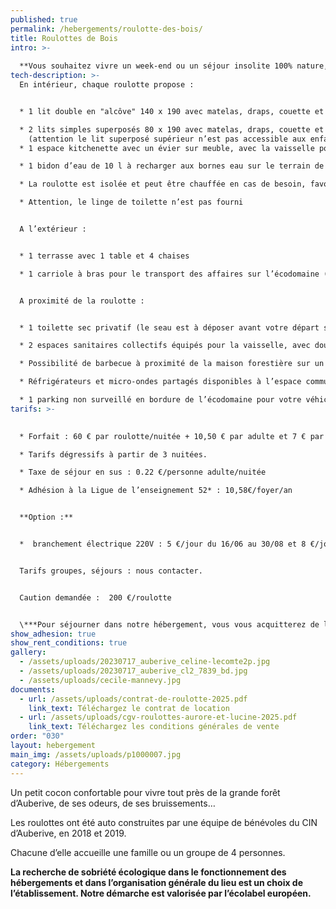 ```yaml
---
published: true
permalink: /hebergements/roulotte-des-bois/
title: Roulottes de Bois
intro: >-
  
  **Vous souhaitez vivre un week-end ou un séjour insolite 100% nature, être hébergé, nous vous proposons de vivre cette expérience dans l'une de nos roulottes Aurore et Lucine, installées dans un vallon de rêve en bordure de la forêt.**
tech-description: >-
  En intérieur, chaque roulotte propose :


  * 1 lit double en "alcôve" 140 x 190 avec matelas, draps, couette et oreiller.

  * 2 lits simples superposés 80 x 190 avec matelas, draps, couette et oreiller. 
    (attention le lit superposé supérieur n’est pas accessible aux enfants de – de 6 ans)
  * 1 espace kitchenette avec un évier sur meuble, avec la vaisselle pour 4 personnes et le nécessaire pour cuisiner (poêle, casserole, couvercles et autres petits ustensiles de cuisine). Attention, la roulotte n'est pas équipé d'aliments de première nécessité (huile, condiments, thé, café...)

  * 1 bidon d’eau de 10 l à recharger aux bornes eau sur le terrain de camping

  * La roulotte est isolée et peut être chauffée en cas de besoin, favorisant les séjours en avant-saison (mi-avril-mai) et en fin de saison (septembre-octobre).

  * Attention, le linge de toilette n’est pas fourni


  A l’extérieur :


  * 1 terrasse avec 1 table et 4 chaises

  * 1 carriole à bras pour le transport des affaires sur l’écodomaine (les voitures restent sur le parking en bordure du site). 


  A proximité de la roulotte :


  * 1 toilette sec privatif (le seau est à déposer avant votre départ sur un espace où il sera ensuite acheminé vers un composteur)

  * 2 espaces sanitaires collectifs équipés pour la vaisselle, avec douches (eau chaude) au milieu du camping et un deuxième avec douches, WC et bacs vaisselle pour les sanitaires situés à côté de l’accueil.

  * Possibilité de barbecue à proximité de la maison forestière sur un espace dédié.

  * Réfrigérateurs et micro-ondes partagés disponibles à l’espace commun à côté de la maison forestière.

  * 1 parking non surveillé en bordure de l’écodomaine pour votre véhicule (10 places). Les déplacements à l’intérieur du camping se font à pied.
tarifs: >-
  

  * Forfait : 60 € par roulotte/nuitée + 10,50 € par adulte et 7 € par enfant de moins de 16 ans.

  * Tarifs dégressifs à partir de 3 nuitées.

  * Taxe de séjour en sus : 0.22 €/personne adulte/nuitée

  * Adhésion à la Ligue de l’enseignement 52* : 10,58€/foyer/an


  **Option :**


  *  branchement électrique 220V : 5 €/jour du 16/06 au 30/08 et 8 €/jour du 15/04 au 15/05 et du 1er/09 au 31/10.


  Tarifs groupes, séjours : nous contacter.


  Caution demandée :  200 €/roulotte


  \***Pour séjourner dans notre hébergement, vous vous acquitterez de l’adhésion annuelle à la Ligue de l’enseignement de Haute-Marne, association d’éducation populaire,  porteuse du projet. Il vous sera donc demandé une adhésion de 10,58€ par foyer et par an à votre arrivée. En réservant, vous vous engagez à régler l’adhésion à votre arrivée à Chemins de Traverse. Merci de votre confiance.**
show_adhesion: true
show_rent_conditions: true
gallery:
  - /assets/uploads/20230717_auberive_celine-lecomte2p.jpg
  - /assets/uploads/20230717_auberive_cl2_7839_bd.jpg
  - /assets/uploads/cecile-mannevy.jpg
documents:
  - url: /assets/uploads/contrat-de-roulotte-2025.pdf
    link_text: Téléchargez le contrat de location
  - url: /assets/uploads/cgv-roulottes-aurore-et-lucine-2025.pdf
    link_text: Téléchargez les conditions générales de vente
order: "030"
layout: hebergement
main_img: /assets/uploads/p1000007.jpg
category: Hébergements
---
```


Un petit cocon confortable pour vivre tout près de la grande forêt d’Auberive, de ses 
odeurs, de ses bruissements… 

Les roulottes ont été auto construites par une équipe de bénévoles du CIN d’Auberive, en 2018 et 2019.

Chacune d’elle accueille une famille ou un groupe de 4 personnes.

**La recherche de sobriété écologique dans le fonctionnement des hébergements et dans l’organisation générale du lieu est un choix de l’établissement. Notre démarche est valorisée par l’écolabel européen.**
